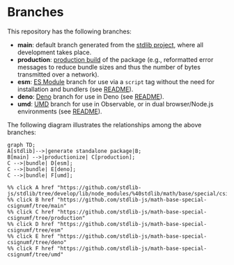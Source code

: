 <!--

@license Apache-2.0

Copyright (c) 2022 The Stdlib Authors.

Licensed under the Apache License, Version 2.0 (the "License");
you may not use this file except in compliance with the License.
You may obtain a copy of the License at

    http://www.apache.org/licenses/LICENSE-2.0

Unless required by applicable law or agreed to in writing, software
distributed under the License is distributed on an "AS IS" BASIS,
WITHOUT WARRANTIES OR CONDITIONS OF ANY KIND, either express or implied.
See the License for the specific language governing permissions and
limitations under the License.

-->

# Branches

This repository has the following branches:

-   **main**: default branch generated from the [stdlib project][stdlib-url], where all development takes place.
-   **production**: [production build][production-url] of the package (e.g., reformatted error messages to reduce bundle sizes and thus the number of bytes transmitted over a network).
-   **esm**: [ES Module][esm-url] branch for use via a `script` tag without the need for installation and bundlers (see [README][esm-readme]).
-   **deno**: [Deno][deno-url] branch for use in Deno (see [README][deno-readme]).
-   **umd**: [UMD][umd-url] branch for use in Observable, or in dual browser/Node.js environments (see [README][umd-readme]).

The following diagram illustrates the relationships among the above branches:

```mermaid
graph TD;
A[stdlib]-->|generate standalone package|B;
B[main] -->|productionize| C[production];
C -->|bundle| D[esm];
C -->|bundle| E[deno];
C -->|bundle| F[umd];

%% click A href "https://github.com/stdlib-js/stdlib/tree/develop/lib/node_modules/%40stdlib/math/base/special/csignumf"
%% click B href "https://github.com/stdlib-js/math-base-special-csignumf/tree/main"
%% click C href "https://github.com/stdlib-js/math-base-special-csignumf/tree/production"
%% click D href "https://github.com/stdlib-js/math-base-special-csignumf/tree/esm"
%% click E href "https://github.com/stdlib-js/math-base-special-csignumf/tree/deno"
%% click F href "https://github.com/stdlib-js/math-base-special-csignumf/tree/umd"
```

[stdlib-url]: https://github.com/stdlib-js/stdlib/tree/develop/lib/node_modules/%40stdlib/math/base/special/csignumf
[production-url]: https://github.com/stdlib-js/math-base-special-csignumf/tree/production
[deno-url]: https://github.com/stdlib-js/math-base-special-csignumf/tree/deno
[deno-readme]: https://github.com/stdlib-js/math-base-special-csignumf/blob/deno/README.md
[umd-url]: https://github.com/stdlib-js/math-base-special-csignumf/tree/umd
[umd-readme]: https://github.com/stdlib-js/math-base-special-csignumf/blob/umd/README.md
[esm-url]: https://github.com/stdlib-js/math-base-special-csignumf/tree/esm
[esm-readme]: https://github.com/stdlib-js/math-base-special-csignumf/blob/esm/README.md